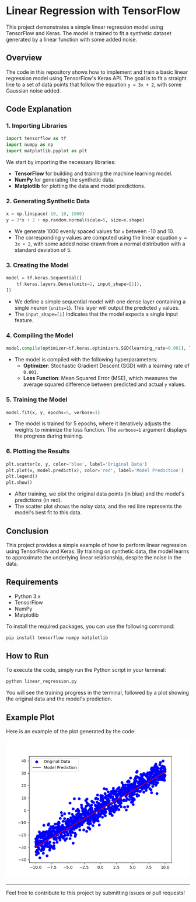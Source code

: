 # Linear Regression with TensorFlow

This project demonstrates a simple linear regression model using TensorFlow and Keras. The model is trained to fit a synthetic dataset generated by a linear function with some added noise. 

## Overview

The code in this repository shows how to implement and train a basic linear regression model using TensorFlow's Keras API. The goal is to fit a straight line to a set of data points that follow the equation `y = 3x + 2`, with some Gaussian noise added.

## Code Explanation

### 1. Importing Libraries

```python
import tensorflow as tf
import numpy as np
import matplotlib.pyplot as plt
```

We start by importing the necessary libraries:
- **TensorFlow** for building and training the machine learning model.
- **NumPy** for generating the synthetic data.
- **Matplotlib** for plotting the data and model predictions.

### 2. Generating Synthetic Data

```python
x = np.linspace(-10, 10, 1000)
y = 3*x + 2 + np.random.normal(scale=5, size=x.shape)
```

- We generate 1000 evenly spaced values for `x` between -10 and 10.
- The corresponding `y` values are computed using the linear equation `y = 3x + 2`, with some added noise drawn from a normal distribution with a standard deviation of 5.

### 3. Creating the Model

```python
model = tf.keras.Sequential([
    tf.keras.layers.Dense(units=1, input_shape=[1]),
])
```

- We define a simple sequential model with one dense layer containing a single neuron (`units=1`). This layer will output the predicted `y` values.
- The `input_shape=[1]` indicates that the model expects a single input feature.

### 4. Compiling the Model

```python
model.compile(optimizer=tf.keras.optimizers.SGD(learning_rate=0.001), loss='mean_squared_error')
```

- The model is compiled with the following hyperparameters:
  - **Optimizer**: Stochastic Gradient Descent (SGD) with a learning rate of `0.001`.
  - **Loss Function**: Mean Squared Error (MSE), which measures the average squared difference between predicted and actual `y` values.

### 5. Training the Model

```python
model.fit(x, y, epochs=5, verbose=1)
```

- The model is trained for 5 epochs, where it iteratively adjusts the weights to minimize the loss function. The `verbose=1` argument displays the progress during training.

### 6. Plotting the Results

```python
plt.scatter(x, y, color='blue', label='Original Data')
plt.plot(x, model.predict(x), color='red', label='Model Prediction')
plt.legend()
plt.show()
```

- After training, we plot the original data points (in blue) and the model's predictions (in red).
- The scatter plot shows the noisy data, and the red line represents the model's best fit to this data.

## Conclusion

This project provides a simple example of how to perform linear regression using TensorFlow and Keras. By training on synthetic data, the model learns to approximate the underlying linear relationship, despite the noise in the data.

## Requirements

- Python 3.x
- TensorFlow
- NumPy
- Matplotlib

To install the required packages, you can use the following command:

```bash
pip install tensorflow numpy matplotlib
```

## How to Run

To execute the code, simply run the Python script in your terminal:

```bash
python linear_regression.py
```

You will see the training progress in the terminal, followed by a plot showing the original data and the model's prediction.

## Example Plot

Here is an example of the plot generated by the code:

![Example Plot](linear_variation_plot.png)

---

Feel free to contribute to this project by submitting issues or pull requests!
